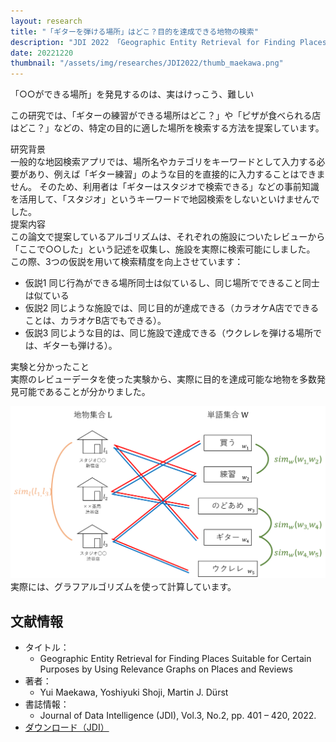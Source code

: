 ```yaml
---
layout: research
title: "「ギターを弾ける場所」はどこ？目的を達成できる地物の検索"
description: "JDI 2022 「Geographic Entity Retrieval for Finding Places Suitable for Certain Purposes by Using Relevance Graphs on Places and Reviews」"
date: 20221220
thumbnail: "/assets/img/researches/JDI2022/thumb_maekawa.png"
---
```


<div class="catch">
「○○ができる場所」を発見するのは、実はけっこう、難しい
</div>

この研究では、「ギターの練習ができる場所はどこ？」や「ピザが食べられる店はどこ？」などの、特定の目的に適した場所を検索する方法を提案しています。

<div class="header">研究背景</div>
一般的な地図検索アプリでは、場所名やカテゴリをキーワードとして入力する必要があり、例えば「ギター練習」のような目的を直接的に入力することはできません。
そのため、利用者は「ギターはスタジオで検索できる」などの事前知識を活用して、「スタジオ」というキーワードで地図検索をしないといけませんでした。

<div class="header">提案内容</div>
この論文で提案しているアルゴリズムは、それぞれの施設についたレビューから「ここで○○した」という記述を収集し、施設を実際に検索可能にしました。
この際、3つの仮説を用いて検索精度を向上させています：

- 仮説1 同じ行為ができる場所同士は似ているし、同じ場所でできること同士は似ている
- 仮説2 同じような施設では、同じ目的が達成できる（カラオケA店でできることは、カラオケB店でもできる）。
- 仮説3 同じような目的は、同じ施設で達成できる（ウクレレを弾ける場所では、ギターも弾ける）。

<div class="header">実験と分かったこと</div>
実際のレビューデータを使った実験から、実際に目的を達成可能な地物を多数発見可能であることが分かりました。

![図](/assets/img/researches/JDI2022/maekawa.png "地物と目的からなるグラフ")
実際には、グラフアルゴリズムを使って計算しています。


## 文献情報
- タイトル：
    - Geographic Entity Retrieval for Finding Places Suitable for Certain Purposes by Using Relevance Graphs on Places and Reviews
- 著者：
    - Yui Maekawa, Yoshiyuki Shoji, Martin J. Dürst
- 書誌情報：
    - Journal of Data Intelligence (JDI), Vol.3, No.2, pp. 401 – 420, 2022.
- [ダウンロード（JDI）](https://doi.org/10.26421/JDI3.4-1)
